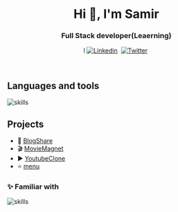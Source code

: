 <h1 align="center">Hi 👋, I'm Samir </h1>
<h3 align="center"> Full Stack developer(Leaerning) </h3>

<p align="center">l
<a href="https://www.linkedin.com/in/samir-neupane-59755b188/" ><img src="https://img.shields.io/badge/-linkedin-yellowgreen?style=for-the-badge&logo=linkedin&logoColor=white" alt="Linkedin" /></a>&nbsp;
<a href="https://twitter.com/SamirNeupane932" ><img src="https://img.shields.io/badge/Twitter-1DA1F2?style=for-the-badge&logo=twitter&logoColor=white" alt="Twitter" /></a>&nbsp;
</p>
<br />

## Languages and tools
![skills](https://skillicons.dev/icons?i=nextjs,react,nodejs,mongodb,postman,expressjs,ts,js,tailwindcss,scss,css,appwrite,superbase,firebase,html,git&theme=dark)


## Projects
- 📝  [BlogShare](https://blogshare984.netlify.app/)  
- 🎬  [MovieMagnet](https://moviemagnet984.netlify.app/)
-  ▶️  [YoutubeClone](https://youtubeclone984.netlify.app/)
- ⭐  [menu](https://samir984.github.io/menu/)  
 

### ✨ Familiar with 
![skills](https://skillicons.dev/icons?i=c,cpp&theme=dark)

